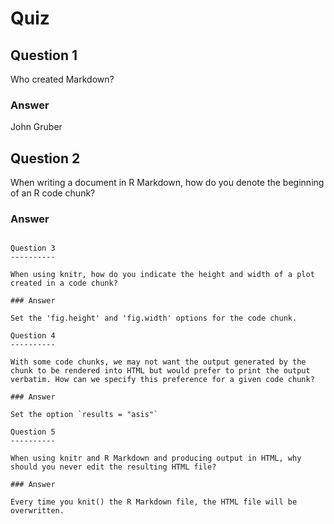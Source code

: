 Quiz
====

Question 1
----------

Who created Markdown?  

### Answer

John Gruber  

Question 2
----------

When writing a document in R Markdown, how do you denote the beginning of an R code chunk?  

### Answer

```{r}  

Question 3
----------

When using knitr, how do you indicate the height and width of a plot created in a code chunk?  

### Answer

Set the 'fig.height' and 'fig.width' options for the code chunk.  

Question 4
----------

With some code chunks, we may not want the output generated by the chunk to be rendered into HTML but would prefer to print the output verbatim. How can we specify this preference for a given code chunk?  

### Answer

Set the option `results = "asis"`  

Question 5
----------

When using knitr and R Markdown and producing output in HTML, why should you never edit the resulting HTML file?  

### Answer

Every time you knit() the R Markdown file, the HTML file will be overwritten.  

